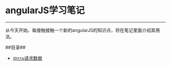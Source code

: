 ﻿# angularJS学习笔记


----------
从今天开始，每接触接触一个新的angularJS的知识点，将在笔记里面介绍其用法。

##目录##

 - [`$http`请求数据]($http请求数据.md)
